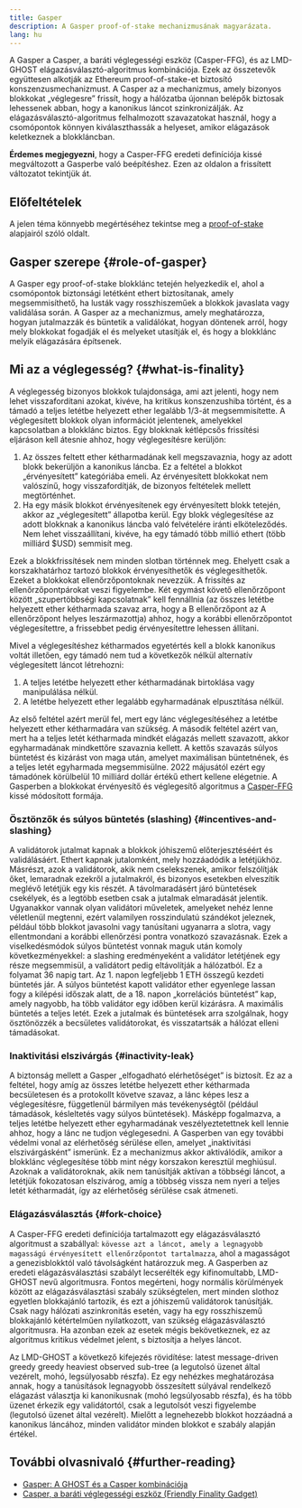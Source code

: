 ```yaml
---
title: Gasper
description: A Gasper proof-of-stake mechanizmusának magyarázata.
lang: hu
---
```


A Gasper a Casper, a baráti véglegességi eszköz (Casper-FFG), és az LMD-GHOST elágazásválasztó-algoritmus kombinációja. Ezek az összetevők együttesen alkotják az Ethereum proof-of-stake-et biztosító konszenzusmechanizmust. A Casper az a mechanizmus, amely bizonyos blokkokat „véglegesre” frissít, hogy a hálózatba újonnan belépők biztosak lehessenek abban, hogy a kanonikus láncot szinkronizálják. Az elágazásválasztó-algoritmus felhalmozott szavazatokat használ, hogy a csomópontok könnyen kiválaszthassák a helyeset, amikor elágazások keletkeznek a blokkláncban.

**Érdemes megjegyezni**, hogy a Casper-FFG eredeti definíciója kissé megváltozott a Gasperbe való beépítéshez. Ezen az oldalon a frissített változatot tekintjük át.

## Előfeltételek

A jelen téma könnyebb megértéséhez tekintse meg a [proof-of-stake](/developers/docs/consensus-mechanisms/pos/) alapjairól szóló oldalt.

## Gasper szerepe \{#role-of-gasper}

A Gasper egy proof-of-stake blokklánc tetején helyezkedik el, ahol a csomópontok biztonsági letétként ethert biztosítanak, amely megsemmisíthető, ha lusták vagy rosszhiszeműek a blokkok javaslata vagy validálása során. A Gasper az a mechanizmus, amely meghatározza, hogyan jutalmazzák és büntetik a validálókat, hogyan döntenek arról, hogy mely blokkokat fogadják el és melyeket utasítják el, és hogy a blokklánc melyik elágazására építsenek.

## Mi az a véglegesség? \{#what-is-finality}

A véglegesség bizonyos blokkok tulajdonsága, ami azt jelenti, hogy nem lehet visszafordítani azokat, kivéve, ha kritikus konszenzushiba történt, és a támadó a teljes letétbe helyezett ether legalább 1/3-át megsemmisítette. A véglegesített blokkok olyan információt jelentenek, amelyekkel kapcsolatban a blokklánc biztos. Egy blokknak kétlépcsős frissítési eljáráson kell átesnie ahhoz, hogy véglegesítésre kerüljön:

1. Az összes feltett ether kétharmadának kell megszavaznia, hogy az adott blokk bekerüljön a kanonikus láncba. Ez a feltétel a blokkot „érvényesített” kategóriába emeli. Az érvényesített blokkokat nem valószínű, hogy visszafordítják, de bizonyos feltételek mellett megtörténhet.
2. Ha egy másik blokkot érvényesítenek egy érvényesített blokk tetején, akkor az „véglegesített” állapotba kerül. Egy blokk véglegesítése az adott blokknak a kanonikus láncba való felvételére iránti elköteleződés. Nem lehet visszaállítani, kivéve, ha egy támadó több millió ethert (több milliárd $USD) semmisít meg.

Ezek a blokkfrissítések nem minden slotban történnek meg. Ehelyett csak a korszakhatárhoz tartozó blokkok érvényesíthetők és véglegesíthetők. Ezeket a blokkokat ellenőrzőpontoknak nevezzük. A frissítés az ellenőrzőpontpárokat veszi figyelembe. Két egymást követő ellenőrzőpont között „szupertöbbségi kapcsolatnak” kell fennállnia (az összes letétbe helyezett ether kétharmada szavaz arra, hogy a B ellenőrzőpont az A ellenőrzőpont helyes leszármazottja) ahhoz, hogy a korábbi ellenőrzőpontot véglegesítettre, a frissebbet pedig érvényesítettre lehessen állítani.

Mivel a véglegesítéshez kétharmados egyetértés kell a blokk kanonikus voltát illetően, egy támadó nem tud a következők nélkül alternatív véglegesített láncot létrehozni:

1. A teljes letétbe helyezett ether kétharmadának birtoklása vagy manipulálása nélkül.
2. A letétbe helyezett ether legalább egyharmadának elpusztítása nélkül.

Az első feltétel azért merül fel, mert egy lánc véglegesítéséhez a letétbe helyezett ether kétharmadára van szükség. A második feltétel azért van, mert ha a teljes letét kétharmada mindkét elágazás mellett szavazott, akkor egyharmadának mindkettőre szavaznia kellett. A kettős szavazás súlyos büntetést és kizárást von maga után, amelyet maximálisan büntetnének, és a teljes letét egyharmada megsemmisülne. 2022 májusától ezért egy támadónek körülbelül 10 milliárd dollár értékű ethert kellene elégetnie. A Gasperben a blokkokat érvényesítő és véglegesítő algoritmus a [Casper-FFG](https://arxiv.org/pdf/1710.09437.pdf) kissé módosított formája.

### Ösztönzők és súlyos büntetés (slashing) \{#incentives-and-slashing}

A validátorok jutalmat kapnak a blokkok jóhiszemű előterjesztéséért és validálásáért. Ethert kapnak jutalomként, mely hozzáadódik a letétjükhöz. Másrészt, azok a validátorok, akik nem cselekszenek, amikor felszólítják őket, lemaradnak ezekről a jutalmakról, és bizonyos esetekben elveszítik meglévő letétjük egy kis részét. A távolmaradásért járó büntetések csekélyek, és a legtöbb esetben csak a jutalmak elmaradását jelentik. Ugyanakkor vannak olyan validátori műveletek, amelyeket nehéz lenne véletlenül megtenni, ezért valamilyen rosszindulatú szándékot jeleznek, például több blokkot javasolni vagy tanúsítani ugyanarra a slotra, vagy ellentmondani a korábbi ellenőrzési pontra vonatkozó szavazásnak. Ezek a viselkedésmódok súlyos büntetést vonnak maguk után komoly következményekkel: a slashing eredményeként a validátor letétjének egy része megsemmisül, a validátort pedig eltávolítják a hálózatból. Ez a folyamat 36 napig tart. Az 1. napon legfeljebb 1 ETH összegű kezdeti büntetés jár. A súlyos büntetést kapott validátor ether egyenlege lassan fogy a kilépési időszak alatt, de a 18. napon „korrelációs büntetést” kap, amely nagyobb, ha több validátor egy időben kerül kizárásra. A maximális büntetés a teljes letét. Ezek a jutalmak és büntetések arra szolgálnak, hogy ösztönözzék a becsületes validátorokat, és visszatartsák a hálózat elleni támadásokat.

### Inaktivitási elszivárgás \{#inactivity-leak}

A biztonság mellett a Gasper „elfogadható elérhetőséget” is biztosít. Ez az a feltétel, hogy amíg az összes letétbe helyezett ether kétharmada becsületesen és a protokollt követve szavaz, a lánc képes lesz a véglegesítésre, függetlenül bármilyen más tevékenységtől (például támadások, késleltetés vagy súlyos büntetések). Másképp fogalmazva, a teljes letétbe helyezett ether egyharmadának veszélyeztetettnek kell lennie ahhoz, hogy a lánc ne tudjon véglegesedni. A Gasperben van egy további védelmi vonal az elérhetőség sérülése ellen, amelyet „inaktivitási elszivárgásként” ismerünk. Ez a mechanizmus akkor aktiválódik, amikor a blokklánc véglegesítése több mint négy korszakon keresztül meghiúsul. Azoknak a validátoroknak, akik nem tanúsítják aktívan a többségi láncot, a letétjük fokozatosan elszivárog, amíg a többség vissza nem nyeri a teljes letét kétharmadát, így az elérhetőség sérülése csak átmeneti.

### Elágazásválasztás \{#fork-choice}

A Casper-FFG eredeti definíciója tartalmazott egy elágazásválasztó algoritmust a szabállyal: `kövesse azt a láncot, amely a legnagyobb magasságú érvényesített ellenőrzőpontot tartalmazza`, ahol a magasságot a genezisblokktól való távolságként határozzuk meg. A Gasperben az eredeti elágazásválasztási szabályt lecserélték egy kifinomultabb, LMD-GHOST nevű algoritmusra. Fontos megérteni, hogy normális körülmények között az elágazásválasztási szabály szükségtelen, mert minden slothoz egyetlen blokkajánló tartozik, és ezt a jóhiszemű validátorok tanúsítják. Csak nagy hálózati aszinkronitás esetén, vagy ha egy rosszhiszemű blokkajánló kétértelműen nyilatkozott, van szükség elágazásválasztó algoritmusra. Ha azonban ezek az esetek mégis bekövetkeznek, ez az algoritmus kritikus védelmet jelent, s biztosítja a helyes láncot.

Az LMD-GHOST a következő kifejezés rövidítése: latest message-driven greedy greedy heaviest observed sub-tree (a legutolsó üzenet által vezérelt, mohó, legsúlyosabb részfa). Ez egy nehézkes meghatározása annak, hogy a tanúsítások legnagyobb összesített súlyával rendelkező elágazást választja ki kanonikusnak (mohó legsúlyosabb részfa), és ha több üzenet érkezik egy validátortól, csak a legutolsót veszi figyelembe (legutolsó üzenet által vezérelt). Mielőtt a legnehezebb blokkot hozzáadná a kanonikus láncához, minden validátor minden blokkot e szabály alapján értékel.

## További olvasnivaló \{#further-reading}

- [Gasper: A GHOST és a Casper kombinációja](https://arxiv.org/pdf/2003.03052.pdf)
- [Casper, a baráti véglegességi eszköz (Friendly Finality Gadget)](https://arxiv.org/pdf/1710.09437.pdf)
